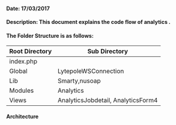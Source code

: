 #### Date: 17/03/2017

#### Description: This document explains the code flow of analytics .

#### The Folder Structure is as follows:

 Root Directory | Sub Directory 
------------ | -------------
index.php | 
Global | LytepoleWSConnection
Lib | Smarty,nusoap
Modules | Analytics
Views | AnalyticsJobdetail, AnalyticsForm4


#### Architecture
